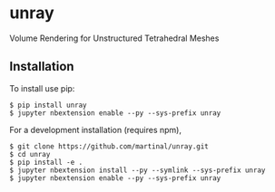 unray
===============================

Volume Rendering for Unstructured Tetrahedral Meshes

Installation
------------

To install use pip:

    $ pip install unray
    $ jupyter nbextension enable --py --sys-prefix unray


For a development installation (requires npm),

    $ git clone https://github.com/martinal/unray.git
    $ cd unray
    $ pip install -e .
    $ jupyter nbextension install --py --symlink --sys-prefix unray
    $ jupyter nbextension enable --py --sys-prefix unray
